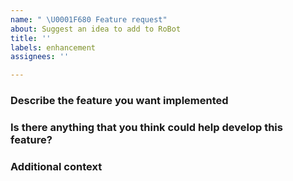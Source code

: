 ```yaml
---
name: " \U0001F680 Feature request"
about: Suggest an idea to add to RoBot
title: ''
labels: enhancement
assignees: ''

---
```


### Describe the feature you want implemented
<!-- A clear and detailed description of the feature you want implemented. -->

### Is there anything that you think could help develop this feature?
<!-- A clear and detailed description of anything that could prove helpful in the development of this feature. -->

### Additional context
<!-- If you would like to provide any additional context, please include it here. -->
